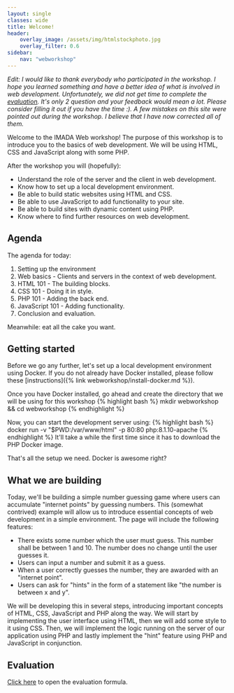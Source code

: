 ```yaml
---
layout: single
classes: wide
title: Welcome!
header:
    overlay_image: /assets/img/htmlstockphoto.jpg
    overlay_filter: 0.6
sidebar:
    nav: "webworkshop"
---
```

*Edit: I would like to thank everybody who participated in the workshop. I hope you learned something and have a better idea of what is involved in web development.
Unfortunately, we did not get time to complete the [evaluation](https://docs.google.com/forms/d/e/1FAIpQLSdSMIWLF3e-BN5QBVLFve5E4h3sBj-iEOwOMPsJnKrNpg1M5w/viewform?usp=sf_link).
It's only 2 question and your feedback would mean a lot. Please consider filling it out if you have the time :).
A few mistakes on this site were pointed out during the workshop. I believe that I have now corrected all of them.*

Welcome to the IMADA Web workshop!
The purpose of this workshop is to introduce you to the basics of web development.
We will be using HTML, CSS and JavaScript along with some PHP.

After the workshop you will (hopefully):

- Understand the role of the server and the client in web development.
- Know how to set up a local development environment.
- Be able to build static websites using HTML and CSS.
- Be able to use JavaScript to add functionality to your site.
- Be able to build sites with dynamic content using PHP.
- Know where to find further resources on web development.

## Agenda 
The agenda for today:

1. Setting up the environment
2. Web basics - Clients and servers in the context of web development.
3. HTML 101 - The building blocks.
4. CSS 101 - Doing it in style.
6. PHP 101 - Adding the back end.
5. JavaScript 101 - Adding functionality.
7. Conclusion and evaluation.

Meanwhile: eat all the cake you want.

## Getting started
Before we go any further, let's set up a local development environment using Docker.
If you do not already have Docker installed, please follow these [instructions]({% link webworkshop/install-docker.md %}).

Once you have Docker installed, go ahead and create the directory that we will be using for this workshop
{% highlight bash %}
mkdir webworkshop && cd webworkshop
{% endhighlight %}

Now, you can start the development server using:
{% highlight bash %}
docker run -v "$PWD:/var/www/html" -p 80:80 php:8.1.10-apache
{% endhighlight %}
It'll take a while the first time since it has to download the PHP Docker image.

That's all the setup we need. Docker is awesome right?

## What we are building
Today, we'll be building a simple number guessing game where users can accumulate "internet points" by guessing numbers.
This (somewhat contrived) example will allow us to introduce essential concepts of web development in a simple environment.
The page will include the following features:

- There exists some number which the user must guess. This number shall be between 1 and 10.
The number does no change until the user guesses it.
- Users can input a number and submit it as a guess.
- When a user correctly guesses the number, they are awarded with an "internet point".
- Users can ask for "hints" in the form of a statement like "the number is between x and y".

We will be developing this in several steps, introducing important concepts of HTML, CSS, JavaScript and PHP along the way.
We will start by implementing the user interface using HTML, then we will add some style to it using CSS.
Then, we will implement the logic running on the server of our application using PHP and lastly implement the "hint" feature using PHP and JavaScript in conjunction.

## Evaluation
[Click here](https://docs.google.com/forms/d/e/1FAIpQLSdSMIWLF3e-BN5QBVLFve5E4h3sBj-iEOwOMPsJnKrNpg1M5w/viewform?usp=sf_link) to open the evaluation formula.
